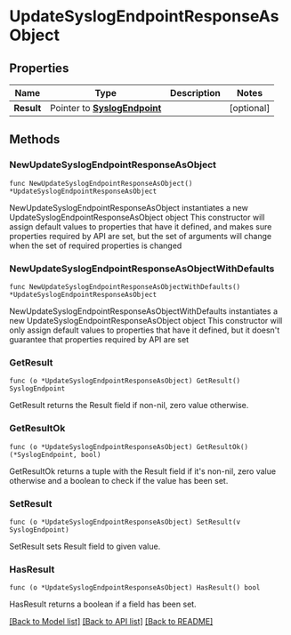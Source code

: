# UpdateSyslogEndpointResponseAsObject

## Properties

Name | Type | Description | Notes
------------ | ------------- | ------------- | -------------
**Result** | Pointer to [**SyslogEndpoint**](SyslogEndpoint.md) |  | [optional] 

## Methods

### NewUpdateSyslogEndpointResponseAsObject

`func NewUpdateSyslogEndpointResponseAsObject() *UpdateSyslogEndpointResponseAsObject`

NewUpdateSyslogEndpointResponseAsObject instantiates a new UpdateSyslogEndpointResponseAsObject object
This constructor will assign default values to properties that have it defined,
and makes sure properties required by API are set, but the set of arguments
will change when the set of required properties is changed

### NewUpdateSyslogEndpointResponseAsObjectWithDefaults

`func NewUpdateSyslogEndpointResponseAsObjectWithDefaults() *UpdateSyslogEndpointResponseAsObject`

NewUpdateSyslogEndpointResponseAsObjectWithDefaults instantiates a new UpdateSyslogEndpointResponseAsObject object
This constructor will only assign default values to properties that have it defined,
but it doesn't guarantee that properties required by API are set

### GetResult

`func (o *UpdateSyslogEndpointResponseAsObject) GetResult() SyslogEndpoint`

GetResult returns the Result field if non-nil, zero value otherwise.

### GetResultOk

`func (o *UpdateSyslogEndpointResponseAsObject) GetResultOk() (*SyslogEndpoint, bool)`

GetResultOk returns a tuple with the Result field if it's non-nil, zero value otherwise
and a boolean to check if the value has been set.

### SetResult

`func (o *UpdateSyslogEndpointResponseAsObject) SetResult(v SyslogEndpoint)`

SetResult sets Result field to given value.

### HasResult

`func (o *UpdateSyslogEndpointResponseAsObject) HasResult() bool`

HasResult returns a boolean if a field has been set.


[[Back to Model list]](../README.md#documentation-for-models) [[Back to API list]](../README.md#documentation-for-api-endpoints) [[Back to README]](../README.md)



